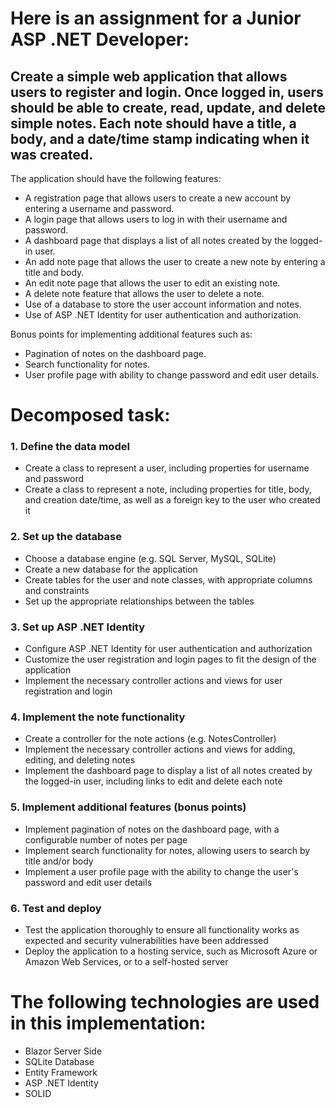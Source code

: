 # Here is an assignment for a Junior ASP .NET Developer:

## Create a simple web application that allows users to register and login. Once logged in, users should be able to create, read, update, and delete simple notes. Each note should have a title, a body, and a date/time stamp indicating when it was created.

The application should have the following features:

- A registration page that allows users to create a new account by entering a username and password.
- A login page that allows users to log in with their username and password.
- A dashboard page that displays a list of all notes created by the logged-in user.
- An add note page that allows the user to create a new note by entering a title and body.
- An edit note page that allows the user to edit an existing note.
- A delete note feature that allows the user to delete a note.
- Use of a database to store the user account information and notes.
- Use of ASP .NET Identity for user authentication and authorization.

Bonus points for implementing additional features such as:

- Pagination of notes on the dashboard page.
- Search functionality for notes.
- User profile page with ability to change password and edit user details.

# Decomposed task:
### 1.	Define the data model
  -	Create a class to represent a user, including properties for username and password
  -	Create a class to represent a note, including properties for title, body, and creation date/time, as well as a foreign key to the user who created it
### 2.	Set up the database
  - Choose a database engine (e.g. SQL Server, MySQL, SQLite)
  - Create a new database for the application
  - Create tables for the user and note classes, with appropriate columns and constraints
  - Set up the appropriate relationships between the tables
### 3.	Set up ASP .NET Identity
  - Configure ASP .NET Identity for user authentication and authorization
  - Customize the user registration and login pages to fit the design of the application
  - Implement the necessary controller actions and views for user registration and login
### 4.	Implement the note functionality
  - Create a controller for the note actions (e.g. NotesController)
  - Implement the necessary controller actions and views for adding, editing, and deleting notes
  - Implement the dashboard page to display a list of all notes created by the logged-in user, including links to edit and delete each note
### 5.	Implement additional features (bonus points)
  - Implement pagination of notes on the dashboard page, with a configurable number of notes per page
  - Implement search functionality for notes, allowing users to search by title and/or body
  - Implement a user profile page with the ability to change the user's password and edit user details
### 6.	Test and deploy
  - Test the application thoroughly to ensure all functionality works as expected and security vulnerabilities have been addressed
  - Deploy the application to a hosting service, such as Microsoft Azure or Amazon Web Services, or to a self-hosted server

# The following technologies are used in this implementation:
- Blazor Server Side
- SQLite Database
- Entity Framework
- ASP .NET Identity
- SOLID

